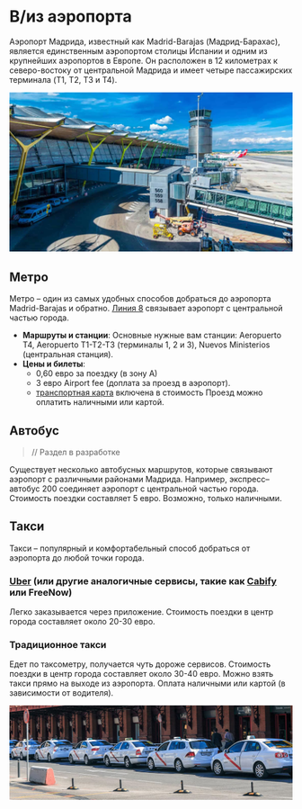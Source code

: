 # В/из аэропорта

Аэропорт Мадрида, известный как Madrid-Barajas (Мадрид-Барахас), является единственным аэропортом столицы Испании и одним из крупнейших аэропортов в Европе. Он расположен в 12 километрах к северо-востоку от центральной Мадрида и имеет четыре пассажирских терминала (T1, T2, T3 и T4).

![Аэропорт](../images/airport.png)

## Метро
Метро – один из самых удобных способов добраться до аэропорта Madrid-Barajas и обратно. [Линия 8](https://www.metromadrid.es/es/linea/linea-8) связывает аэропорт с центральной частью города.

- **Маршруты и станции**: Основные нужные вам станции: Aeropuerto T4, Aeropuerto T1-T2-T3 (терминалы 1, 2 и 3), Nuevos Ministerios (центральная станция).
- **Цены и билеты**:
  - 0,60 евро за поездку (в зону А)
  - 3 евро Airport fee (доплата за проезд в аэропорт).
  - [транспортная карта](https://www.metromadrid.es/es/viaja-en-metro/tipos-de-tarjeta) включена в стоимость
Проезд можно оплатить наличными или картой.

## Автобус
> // Раздел в разработке

Существует несколько автобусных маршрутов, которые связывают аэропорт с различными районами Мадрида.
Например, экспресс–автобус 200 соединяет аэропорт с центральной частью города. Стоимость поездки составляет 5 евро. Возможно, только наличными.

## Такси
Такси – популярный и комфортабельный способ добраться от аэропорта до любой точки города.

### [Uber](https://www.uber.com/es/en/download/) (или другие аналогичные сервисы, такие как [Cabify](https://cabify.com/en) или FreeNow)
Легко заказывается через приложение. Стоимость поездки в центр города составляет около 20-30 евро.

### Традиционное такси
Едет по таксометру, получается чуть дороже сервисов. Стоимость поездки в центр города составляет около 30-40 евро.
Можно взять такси прямо на выходе из аэропорта. Оплата наличными или картой (в зависимости от водителя).

![Такси](../images/taxi.png)
